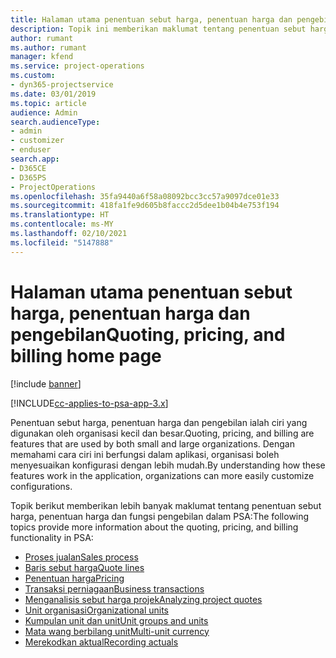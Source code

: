 ```yaml
---
title: Halaman utama penentuan sebut harga, penentuan harga dan pengebilan
description: Topik ini memberikan maklumat tentang penentuan sebut harga, penentuan harga dan pengebilan.
author: rumant
ms.author: rumant
manager: kfend
ms.service: project-operations
ms.custom:
- dyn365-projectservice
ms.date: 03/01/2019
ms.topic: article
audience: Admin
search.audienceType:
- admin
- customizer
- enduser
search.app:
- D365CE
- D365PS
- ProjectOperations
ms.openlocfilehash: 35fa9440a6f58a08092bcc3cc57a9097dce01e33
ms.sourcegitcommit: 418fa1fe9d605b8faccc2d5dee1b04b4e753f194
ms.translationtype: HT
ms.contentlocale: ms-MY
ms.lasthandoff: 02/10/2021
ms.locfileid: "5147888"
---
```

# <a name="quoting-pricing-and-billing-home-page"></a><span data-ttu-id="593cf-103">Halaman utama penentuan sebut harga, penentuan harga dan pengebilan</span><span class="sxs-lookup"><span data-stu-id="593cf-103">Quoting, pricing, and billing home page</span></span>

[!include [banner](../includes/psa-now-project-operations.md)]

[!INCLUDE[cc-applies-to-psa-app-3.x](../includes/cc-applies-to-psa-app-3x.md)]

<span data-ttu-id="593cf-104">Penentuan sebut harga, penentuan harga dan pengebilan ialah ciri yang digunakan oleh organisasi kecil dan besar.</span><span class="sxs-lookup"><span data-stu-id="593cf-104">Quoting, pricing, and billing are features that are used by both small and large organizations.</span></span> <span data-ttu-id="593cf-105">Dengan memahami cara ciri ini berfungsi dalam aplikasi, organisasi boleh menyesuaikan konfigurasi dengan lebih mudah.</span><span class="sxs-lookup"><span data-stu-id="593cf-105">By understanding how these features work in the application, organizations can more easily customize configurations.</span></span>

<span data-ttu-id="593cf-106">Topik berikut memberikan lebih banyak maklumat tentang penentuan sebut harga, penentuan harga dan fungsi pengebilan dalam PSA:</span><span class="sxs-lookup"><span data-stu-id="593cf-106">The following topics provide more information about the quoting, pricing, and billing functionality in PSA:</span></span>

- [<span data-ttu-id="593cf-107">Proses jualan</span><span class="sxs-lookup"><span data-stu-id="593cf-107">Sales process</span></span>](basic-sales-process.md)
- [<span data-ttu-id="593cf-108">Baris sebut harga</span><span class="sxs-lookup"><span data-stu-id="593cf-108">Quote lines</span></span>](basic-quote-lines.md)
- [<span data-ttu-id="593cf-109">Penentuan harga</span><span class="sxs-lookup"><span data-stu-id="593cf-109">Pricing</span></span>](basic-pricing.md)
- [<span data-ttu-id="593cf-110">Transaksi perniagaan</span><span class="sxs-lookup"><span data-stu-id="593cf-110">Business transactions</span></span>](basic-business-transactions.md)
- [<span data-ttu-id="593cf-111">Menganalisis sebut harga projek</span><span class="sxs-lookup"><span data-stu-id="593cf-111">Analyzing project quotes</span></span>](basic-analyzing-quotes.md)
- [<span data-ttu-id="593cf-112">Unit organisasi</span><span class="sxs-lookup"><span data-stu-id="593cf-112">Organizational units</span></span>](advanced-organizational.md)
- [<span data-ttu-id="593cf-113">Kumpulan unit dan unit</span><span class="sxs-lookup"><span data-stu-id="593cf-113">Unit groups and units</span></span>](advanced-units.md)
- [<span data-ttu-id="593cf-114">Mata wang berbilang unit</span><span class="sxs-lookup"><span data-stu-id="593cf-114">Multi-unit currency</span></span>](advanced-currency.md)
- [<span data-ttu-id="593cf-115">Merekodkan aktual</span><span class="sxs-lookup"><span data-stu-id="593cf-115">Recording actuals</span></span>](advanced-actuals.md)
